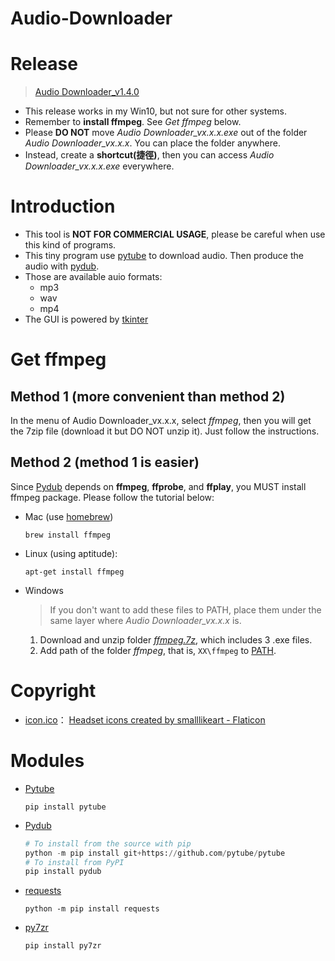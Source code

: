 # Audio-Downloader

# Release
> [Audio Downloader_v1.4.0](https://github.com/Xuan-Yi/Audio-Downloader/releases/tag/v1.4.0)
* This release works in my Win10, but not sure for other systems.
* Remember to **install ffmpeg**. See *Get ffmpeg* below.
* Please **DO NOT** move *Audio Downloader_vx.x.x.exe* out of the folder *Audio Downloader_vx.x.x*. You can place the folder anywhere.
* Instead, create a **shortcut(捷徑)**, then you can access *Audio Downloader_vx.x.x.exe* everywhere.

# Introduction
* This tool is **NOT FOR COMMERCIAL USAGE**, please be careful when use this kind of programs.
* This tiny program use [pytube](https://github.com/jiaaro/pydub.git) to download audio. Then produce the audio with [pydub](https://github.com/kkroening/ffmpeg-python.git).
* Those are available auio formats:
    * mp3
    * wav
    * mp4
* The GUI is powered by [tkinter](https://docs.python.org/3/library/tkinter.html)

# Get ffmpeg
## Method 1 (more convenient than method 2)
In the menu of Audio Downloader_vx.x.x, select *ffmpeg*, then you will get the 7zip file (download it but DO NOT unzip it). Just follow the instructions.
## Method 2 (method 1 is easier)
Since [Pydub](https://github.com/jiaaro/pydub.git) depends on **ffmpeg**, **ffprobe**, and **ffplay**, you MUST install ffmpeg package. Please follow the tutorial below:
* Mac (use [homebrew](https://brew.sh/))
    ```
    brew install ffmpeg
    ```
* Linux (using aptitude):
    ```
    apt-get install ffmpeg
    ```
* Windows
    > If you don't want to add these files to PATH,  place them under the same layer where *Audio Downloader_vx.x.x* is.
    1. Download and unzip folder [*ffmpeg.7z*](https://drive.google.com/file/d/13MSFs9cwRnn5hRCU5bDdMu-GsK39xB0P/view?usp=sharing), which includes 3 .exe files. 
    2. Add path of the folder *ffmpeg*, that is, `XX\ffmpeg` to [PATH](https://www.architectryan.com/2018/03/17/add-to-the-path-on-windows-10/).

# Copyright
* [icon.ico](https://github.com/Xuan-Yi/Audio-Downloader/blob/main/readme_imgs/window.jpg)： <a href="https://www.flaticon.com/free-icons/headset" title="headset icons">Headset icons created by smalllikeart - Flaticon</a>

# Modules
* [Pytube](https://github.com/pytube/pytube.git)
    ```
    pip install pytube
    ```
* [Pydub](https://github.com/jiaaro/pydub.git)
    ```python
    # To install from the source with pip
    python -m pip install git+https://github.com/pytube/pytube
    # To install from PyPI
    pip install pydub
    ```
* [requests](https://github.com/psf/requests.git)
    ```
    python -m pip install requests
    ```
* [py7zr](https://github.com/miurahr/py7zr.git)
    ```
    pip install py7zr
    ```